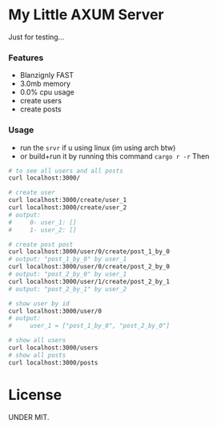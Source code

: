 # My Little AXUM Server
Just for testing...

### Features
- Blanzignly FAST
- 3.0mb memory
- 0.0% cpu usage
- create users
- create posts

### Usage
- run the ```srvr``` if u using linux (im using arch btw)
- or build+run it by running this command ```cargo r -r```
Then
```sh
# to see all users and all posts
curl localhost:3000/

# create user
curl localhost:3000/create/user_1
curl localhost:3000/create/user_2
# output:
#     0- user_1: []
#     1- user_2: []

# create post post
curl localhost:3000/user/0/create/post_1_by_0
# output: "post_1_by_0" by user_1
curl localhost:3000/user/0/create/post_2_by_0
# output: "post_2_by_0" by user_1
curl localhost:3000/user/1/create/post_2_by_1
# output: "post_2_by_1" by user_2

# show user by id
curl localhost:3000/user/0
# output:
#     user_1 = ["post_1_by_0", "post_2_by_0"]

# show all users
curl localhost:3000/users
# show all posts
curl localhost:3000/posts
```

# License
UNDER MIT.
